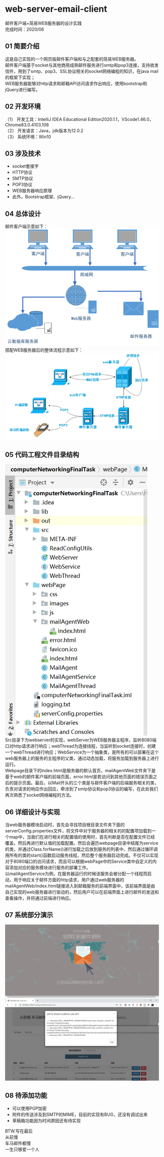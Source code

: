 # web-server-email-client
邮件客户端+简易WEB服务器的设计实践<br>
完成时间：2020/06

## 01 简要介绍
这是自己实现的一个网页版邮件客户端和与之配套的简易WEB服务器。</br>
邮件客户端基于socket与其他商用成熟邮件服务进行smtp和pop3连接，支持收发信件，用到了smtp、pop3、SSL协议相关的socket网络编程的知识，在java mail的框架下实现；</br>
WEB服务器能够对http请求和邮箱API访问请求作出响应，使用bootstrap和jQuery进行编写。
## 02 开发环境
（1）	开发工具：IntelliJ IDEA Educational Edition2020.1.1，VScode1.46.0，Chrome83.0.4103.106</br>
（2）	开发语言：Java，jdk版本为12.0.2</br>
（3）	系统环境：Win10
## 03 涉及技术
* socket套接字
* HTTP协议
* SMTP协议
* POP3协议
* WEB服务器响应原理
* 此外，Bootstrap框架、jQuery...
## 04 总体设计
邮件客户端示意如下：</br>
![](https://github.com/m1-llie/web-server-email-client/blob/master/readmeIMG/1.png)</br>
搭配WEB服务器后的整体流程示意如下：</br>
![](https://github.com/m1-llie/web-server-email-client/blob/master/readmeIMG/2.png)</br>
## 05 代码工程文件目录结构
![](https://github.com/m1-llie/web-server-email-client/blob/master/readmeIMG/3.png)</br>
Src目录下为webserver的实现，webServer为WEB服务器主程序，监听8080端口对http请求进行响应；webThread为连接线程，当监听到socket连接时，创建一个webThread进行响应；WebService为一个抽象类，是所有的可以部署在这个web服务器上的服务的主程序的父类，通过动态加载，将服务加载到服务器上进行运行。</br>
Webpage目录下的index.html是服务器的默认首页，mailAgentWeb文件夹下是基于web的邮件客户端的前端页面，error.html是若访问到其他页面的错误页面之后的提示页面。最后，以Mail开头的三个类是与邮件客户端的后端服务相关的类，负责对请求的响应作出回应，牵涉到了smtp协议和pop3协议的编写，在此处我们再次熟悉了socket网络编程的方法。
## 06 详细设计与实现
当web服务器模块启动时，首先会寻找项目根目录文件夹下面的serverConfig.properties文件，将文件中对于服务器的相关的的配置项加载到一个map中，当我们在进行相关的配置值的使用时，首先判断是否在配置文件已经覆盖，然后再进行默认值的加载配置。然后会遍历webpage目录中结尾为service的类，并通过Class.forName()进行加载之后放到服务的列表中，然后通过循环调用所有的类的start()函数启动服务线程，然后整个服务器启动完成。不仅可以实现对于8080端口的访问请求，而且可以根据webPage中的Service类中自定义的内容添加对应的服务模块进行服务的部署工作。</br>
以mailAgentService为例，在服务器运行的时候该服务会被分配一个线程而启动，用于响应关于邮件方面的http请求，用户通过web服务器的mailAgentWeb/index.html链接进入到邮箱服务的前端界面中，该前端界面是由自己实现的web服务器进行驱动的，然后用户可以在前端界面上进行邮件的发送和查看操作，并将通过前端进行响应。
## 07 系统部分演示
![](https://github.com/m1-llie/web-server-email-client/blob/master/readmeIMG/4.png)
![](https://github.com/m1-llie/web-server-email-client/blob/master/readmeIMG/5.png)
## 08 待添加功能
* 可以使用PGP加密
* 附件的传送涉及到SMTP的MIME，目前的实现有BUG，还没有调试出来
* 草稿箱功能因为时间原因还有待实现</br>

BTW.写在最后</br>
从前慢</br>
车马邮件都慢</br>
一生只够爱一个人</br>
